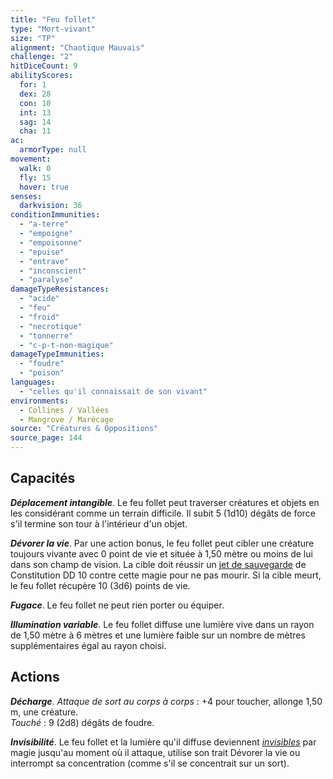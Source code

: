 ```yaml
---
title: "Feu follet"
type: "Mort-vivant"
size: "TP"
alignment: "Chaotique Mauvais"
challenge: "2"
hitDiceCount: 9
abilityScores:
  for: 1
  dex: 28
  con: 10
  int: 13
  sag: 14
  cha: 11
ac:
  armorType: null
movement:
  walk: 0
  fly: 15
  hover: true
senses:
  darkvision: 36
conditionImmunities:
  - "a-terre"
  - "empoigne"
  - "empoisonne"
  - "epuise"
  - "entrave"
  - "inconscient"
  - "paralyse"
damageTypeResistances:
  - "acide"
  - "feu"
  - "froid"
  - "necrotique"
  - "tonnerre"
  - "c-p-t-non-magique"
damageTypeImmunities:
  - "foudre"
  - "poison"
languages:
  - "celles qu'il connaissait de son vivant"
environments:
  - Collines / Vallées
  - Mangrove / Marécage
source: "Créatures & Oppositions"
source_page: 144
---
```

## Capacités
_**Déplacement intangible**_. Le feu follet peut traverser créatures et objets en les considérant comme un terrain difficile. Il subit 5 (1d10) dégâts de force s'il termine son tour à l'intérieur d'un objet.

_**Dévorer la vie**_. Par une action bonus, le feu follet peut cibler une créature toujours vivante avec 0 point de vie et située à 1,50 mètre ou moins de lui dans son champ de vision. La cible doit réussir un [jet de sauvegarde](/utiliser-les-caracteristiques/#jets-de-sauvegarde) de Constitution DD 10 contre cette magie pour ne pas mourir. Si la cible meurt, le feu follet récupère 10 (3d6) points de vie.

_**Fugace**_. Le feu follet ne peut rien porter ou équiper.

_**Illumination variable**_. Le feu follet diffuse une lumière vive dans un rayon de 1,50 mètre à 6 mètres et une lumière faible sur un nombre de mètres supplémentaires égal au rayon choisi.

## Actions
_**Décharge**_. _Attaque de sort au corps à corps_ : +4 pour toucher, allonge 1,50 m, une créature.  
_Touché_ : 9 (2d8) dégâts de foudre.

_**Invisibilité**_. Le feu follet et la lumière qu'il diffuse deviennent [_invisibles_](/gerer-la-sante-du-personnage/#invisible) par magie jusqu'au moment où il attaque, utilise son trait Dévorer la vie ou interrompt sa concentration (comme s'il se concentrait sur un sort).

